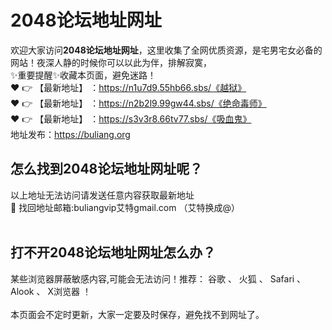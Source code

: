 # 2048论坛地址网址<br>
欢迎大家访问**2048论坛地址网址**，这里收集了全网优质资源，是宅男宅女必备的网站！夜深人静的时候你可以以此为伴，排解寂寞，<br>
✨重要提醒✨收藏本页面，避免迷路！<br>
❤️ 👉 【最新地址】 ：https://n1u7d9.55hb66.sbs/《越狱》<br>
❤️ 👉 【最新地址】 ：https://n2b2l9.99gw44.sbs/《绝命毒师》<br>
❤️ 👉 【最新地址】 ：https://s3v3r8.66tv77.sbs/《吸血鬼》<br>
地址发布：https://buliang.org<br>
## 怎么找到**2048论坛地址网址**呢？<br>
以上地址无法访问请发送任意内容获取最新地址<br>
📧 找回地址邮箱:buliangvip艾特gmail.com （艾特换成@）<br><br>
## 打不开**2048论坛地址网址**怎么办？
某些浏览器屏蔽敏感内容,可能会无法访问！推荐： 谷歌 、 火狐 、 Safari 、 Alook 、 X浏览器 ！<br><br>
本页面会不定时更新，大家一定要及时保存，避免找不到网址了。







